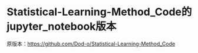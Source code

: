 # Statistical-Learning-Method_Code的jupyter_notebook版本
 原版本：https://github.com/Dod-o/Statistical-Learning-Method_Code
 

